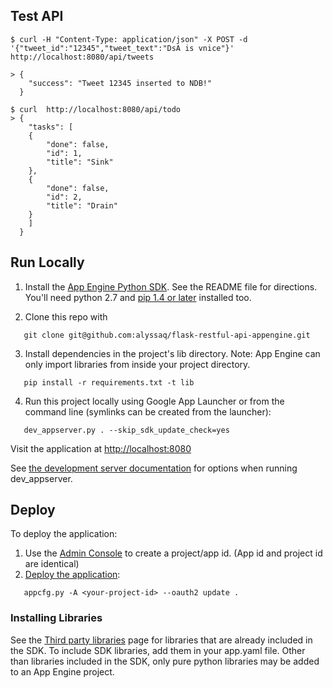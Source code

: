 ## Test API

    $ curl -H "Content-Type: application/json" -X POST -d '{"tweet_id":"12345","tweet_text":"DsA is vnice"}' http://localhost:8080/api/tweets

    > {
        "success": "Tweet 12345 inserted to NDB!"
      }

    $ curl  http://localhost:8080/api/todo
    > {
        "tasks": [
        {
            "done": false,
            "id": 1,
            "title": "Sink"
        },
        {
            "done": false,
            "id": 2,
            "title": "Drain"
        }
        ]
      }

## Run Locally
1. Install the [App Engine Python SDK](https://cloud.google.com/appengine/downloads).
See the README file for directions. You'll need python 2.7 and [pip 1.4 or later](http://www.pip-installer.org/en/latest/installing.html) installed too.

2. Clone this repo with

```
   git clone git@github.com:alyssaq/flask-restful-api-appengine.git
```
3. Install dependencies in the project's lib directory.
   Note: App Engine can only import libraries from inside your project directory.

```
   pip install -r requirements.txt -t lib
```
4. Run this project locally using Google App Launcher or from the command line (symlinks can be created from the launcher):

```
   dev_appserver.py . --skip_sdk_update_check=yes
```

Visit the application at <http://localhost:8080>

See [the development server documentation](https://cloud.google.com/appengine/docs/python/tools/devserver) for options when running dev_appserver.

## Deploy
To deploy the application:

1. Use the [Admin Console](https://appengine.google.com) to create a project/app id. (App id and project id are identical)
1. [Deploy the application](https://cloud.google.com/appengine/docs/python/tools/uploadinganapp):

```
   appcfg.py -A <your-project-id> --oauth2 update .
```

### Installing Libraries
See the [Third party libraries](https://cloud.google.com/appengine/docs/python/tools/libraries27) page for libraries that are already included in the SDK.  To include SDK libraries, add them in your app.yaml file. Other than libraries included in the SDK, only pure python libraries may be added to an App Engine project.

